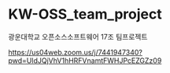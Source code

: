 # KW-OSS_team_project
광운대학교 오픈소스소프트웨어 17조 팀프로젝트



https://us04web.zoom.us/j/7441947340?pwd=UldJQjVhV1hHRFVnamtFWHJPcEZGZz09
